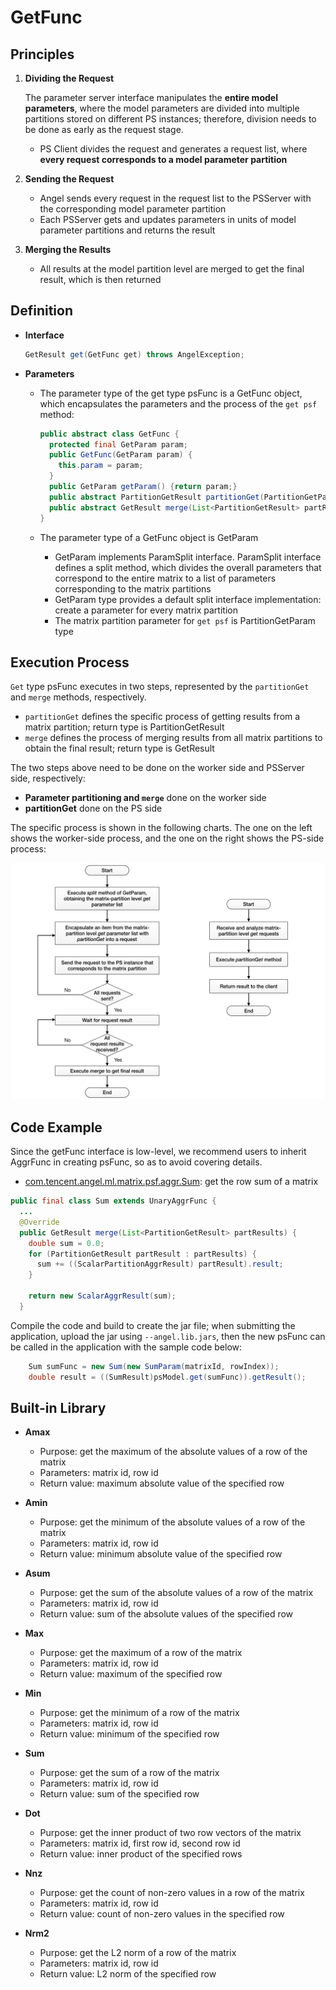 # GetFunc

## Principles

1. **Dividing the Request**

	The parameter server interface manipulates the **entire model parameters**, where the model parameters are divided into multiple partitions stored on different PS instances; therefore, division needs to be done as early as the request stage.

	* PS Client divides the request and generates a request list, where **every request corresponds to a model parameter partition**

2. **Sending the Request**
	* Angel sends every request in the request list to the PSServer with the corresponding model parameter partition
	* Each PSServer gets and updates parameters in units of model parameter partitions and returns the result

3. **Merging the Results**
	* All results at the model partition level are merged to get the final result, which is then returned

## Definition

* **Interface**

	```Java
	GetResult get(GetFunc get) throws AngelException;
	```

* **Parameters**
	* The parameter type of the get type psFunc is a GetFunc object, which encapsulates the parameters and the process of the `get psf` method:

		```Java
		public abstract class GetFunc {
		  protected final GetParam param;
		  public GetFunc(GetParam param) {
		    this.param = param;
		  }
		  public GetParam getParam() {return param;}
		  public abstract PartitionGetResult partitionGet(PartitionGetParam partParam);
		  public abstract GetResult merge(List<PartitionGetResult> partResults);
		}
		```

	* The parameter type of a GetFunc object is GetParam
		* GetParam implements ParamSplit interface. ParamSplit interface defines a split method, which divides the overall parameters that correspond to the entire matrix to a list of parameters corresponding to the matrix partitions
		* GetParam type provides a default split interface implementation: create a parameter for every matrix partition
		* The matrix partition parameter for `get psf` is PartitionGetParam type


## Execution Process

`Get` type psFunc executes in two steps, represented by the `partitionGet` and `merge` methods, respectively.

* `partitionGet` defines the specific process of getting results from a matrix partition; return type is PartitionGetResult
* `merge` defines the process of merging results from all matrix partitions to obtain the final result; return type is GetResult

The two steps above need to be done on the worker side and PSServer side, respectively:

* **Parameter partitioning and `merge`** done on the worker side
* **partitionGet** done on the PS side

The specific process is shown in the following charts. The one on the left shows the worker-side process, and the one on the right shows the PS-side process:


![](../img/psf_get_en.png)


## Code Example

Since the getFunc interface is low-level, we recommend users to inherit AggrFunc in creating psFunc, so as to avoid covering details.

* [com.tencent.angel.ml.matrix.psf.aggr.Sum](https://github.com/Tencent/angel/blob/master/angel-ps/psf/src/main/java/com/tencent/angel/ml/matrix/psf/aggr/Sum.java): get the row sum of a matrix


```Java
public final class Sum extends UnaryAggrFunc {
  ...
  @Override
  public GetResult merge(List<PartitionGetResult> partResults) {
    double sum = 0.0;
    for (PartitionGetResult partResult : partResults) {
      sum += ((ScalarPartitionAggrResult) partResult).result;
    }

    return new ScalarAggrResult(sum);
  }
```


Compile the code and build to create the jar file; when submitting the application, upload the jar using `--angel.lib.jars`, then the new psFunc can be called in the application with the sample code below:

```Java
	Sum sumFunc = new Sum(new SumParam(matrixId, rowIndex));
	double result = ((SumResult)psModel.get(sumFunc)).getResult();
```


## Built-in Library

* **Amax**
	* Purpose: get the maximum of the absolute values of a row of the matrix
	* Parameters: matrix id, row id
	* Return value: maximum absolute value of the specified row

* **Amin**
	* Purpose: get the minimum of the absolute values of a row of the matrix
	* Parameters: matrix id, row id
	* Return value: minimum absolute value of the specified row

* **Asum**
	* Purpose: get the sum of the absolute values of a row of the matrix
	* Parameters: matrix id, row id
	* Return value: sum of the absolute values of the specified row

* **Max**
	* Purpose: get the maximum of a row of the matrix
	* Parameters: matrix id, row id
	* Return value: maximum of the specified row

* **Min**
	* Purpose: get the minimum of a row of the matrix
	* Parameters: matrix id, row id
	* Return value: minimum of the specified row

* **Sum**
	* Purpose: get the sum of a row of the matrix
	* Parameters: matrix id, row id
	* Return value: sum of the specified row

* **Dot**
	* Purpose: get the inner product of two row vectors of the matrix
	* Parameters: matrix id, first row id, second row id
	* Return value: inner product of the specified rows

* **Nnz**
	* Purpose: get the count of non-zero values in a row of the matrix
	* Parameters: matrix id, row id
	* Return value: count of non-zero values in the specified row

* **Nrm2**
	* Purpose: get the L2 norm of a row of the matrix
	* Parameters: matrix id, row id
	* Return value: L2 norm of the specified row
